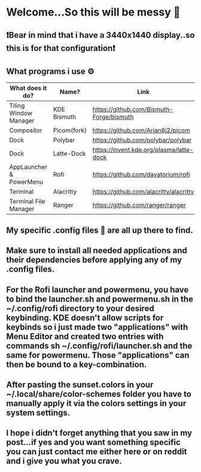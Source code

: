 # Welcome...So this will be messy 🤗

## ❗Bear in mind that i have a 3440x1440 display..so this is for that configuration❗

## What programs i use ⚙️
|What does it do?   | Name?   |Link   |
|---|---|---|
| Tiling Window Manager  | KDE Bismuth   | https://github.com/Bismuth-Forge/bismuth  |
| Compositor  | Picom(fork)  | https://github.com/Arian8j2/picom  |
| Dock  | Polybar  | https://github.com/polybar/polybar  |
| Dock  | Latte-Dock  | https://invent.kde.org/plasma/latte-dock   |
| AppLauncher & PowerMenu  | Rofi  | https://github.com/davatorium/rofi  |
| Terminal  | Alacritty  |https://github.com/alacritty/alacritty   |
| Terminal File Manager  | Ranger  |https://github.com/ranger/ranger   |


## My specific .config files 📑 are all up there to find.

## Make sure to install all needed applications and their dependencies before applying any of my .config files.
## For the Rofi launcher and powermenu, you have to bind the launcher.sh and powermenu.sh in the ~/.config/rofi directory to your desired keybinding. KDE doesn't allow scripts for keybinds so i just made two "applications" with Menu Editor and created two entries with commands sh ~/.config/rofi/launcher.sh and the same for powermenu. Those "applications" can then be bound to a key-combination.

## After pasting the sunset.colors in your ~/.local/share/color-schemes folder you have to manually apply it via the colors settings in your system settings.

## I hope i didn't forget anything that you saw in my post...if yes and you want something specific you can just contact me either here or on reddit and i give you what you crave.
